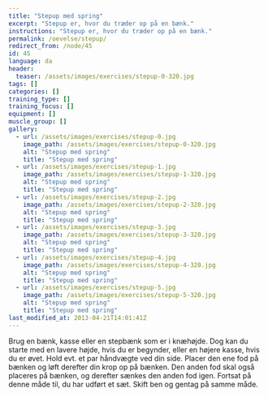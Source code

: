 ```yaml
---
title: "Stepup med spring"
excerpt: "Stepup er, hvor du træder op på en bænk."
instructions: "Stepup er, hvor du træder op på en bænk."
permalink: /oevelse/stepup/
redirect_from: /node/45
id: 45
language: da
header:
  teaser: /assets/images/exercises/stepup-0-320.jpg
tags: []
categories: []
training_type: [] 
training_focus: []
equipment: []
muscle_group: []
gallery:
  - url: /assets/images/exercises/stepup-0.jpg
    image_path: /assets/images/exercises/stepup-0-320.jpg
    alt: "Stepup med spring"
    title: "Stepup med spring"
  - url: /assets/images/exercises/stepup-1.jpg
    image_path: /assets/images/exercises/stepup-1-320.jpg
    alt: "Stepup med spring"
    title: "Stepup med spring"
  - url: /assets/images/exercises/stepup-2.jpg
    image_path: /assets/images/exercises/stepup-2-320.jpg
    alt: "Stepup med spring"
    title: "Stepup med spring"
  - url: /assets/images/exercises/stepup-3.jpg
    image_path: /assets/images/exercises/stepup-3-320.jpg
    alt: "Stepup med spring"
    title: "Stepup med spring"
  - url: /assets/images/exercises/stepup-4.jpg
    image_path: /assets/images/exercises/stepup-4-320.jpg
    alt: "Stepup med spring"
    title: "Stepup med spring"
  - url: /assets/images/exercises/stepup-5.jpg
    image_path: /assets/images/exercises/stepup-5-320.jpg
    alt: "Stepup med spring"
    title: "Stepup med spring"
last_modified_at: 2013-04-21T14:01:41Z
---
```


Brug en bænk, kasse eller en stepbænk som er i knæhøjde. Dog kan du starte med en lavere højde, hvis du er begynder, eller en højere kasse, hvis du er øvet. Hold evt. et par håndvægte ved din side. Placer den ene fod på bænken og løft derefter din krop op på bænken. Den anden fod skal også placeres på bænken, og derefter sænkes den anden fod igen. Fortsat på denne måde til, du har udført et sæt. Skift ben og gentag på samme måde.

